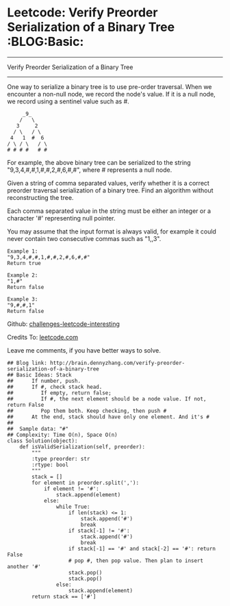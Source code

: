# Leetcode: Verify Preorder Serialization of a Binary Tree     :BLOG:Basic:


---

Verify Preorder Serialization of a Binary Tree  

---

One way to serialize a binary tree is to use pre-order traversal. When we encounter a non-null node, we record the node's value. If it is a null node, we record using a sentinel value such as #.  

         _9_
        /   \
       3     2
      / \   / \
     4   1  #  6
    / \ / \   / \
    # # # #   # #

For example, the above binary tree can be serialized to the string "9,3,4,#,#,1,#,#,2,#,6,#,#", where # represents a null node.  

Given a string of comma separated values, verify whether it is a correct preorder traversal serialization of a binary tree. Find an algorithm without reconstructing the tree.  

Each comma separated value in the string must be either an integer or a character '#' representing null pointer.  

You may assume that the input format is always valid, for example it could never contain two consecutive commas such as "1,,3".  

    Example 1:
    "9,3,4,#,#,1,#,#,2,#,6,#,#"
    Return true

    Example 2:
    "1,#"
    Return false

    Example 3:
    "9,#,#,1"
    Return false

Github: [challenges-leetcode-interesting](https://github.com/DennyZhang/challenges-leetcode-interesting/tree/master/verify-preorder-serialization-of-a-binary-tree)  

Credits To: [leetcode.com](https://leetcode.com/problems/verify-preorder-serialization-of-a-binary-tree/description/)  

Leave me comments, if you have better ways to solve.  

    ## Blog link: http://brain.dennyzhang.com/verify-preorder-serialization-of-a-binary-tree
    ## Basic Ideas: Stack
    ##      If number, push.
    ##      If #, check stack head. 
    ##         If empty, return false; 
    ##         If #, the next element should be a node value. If not, return False
    ##         Pop them both. Keep checking, then push #
    ##      At the end, stack should have only one element. And it's #
    ##
    ##  Sample data: "#"
    ## Complexity: Time O(n), Space O(n)
    class Solution(object):
        def isValidSerialization(self, preorder):
            """
            :type preorder: str
            :rtype: bool
            """
            stack = []
            for element in preorder.split(','):
                if element != '#':
                    stack.append(element)
                else:
                    while True:
                        if len(stack) <= 1:
                            stack.append('#')
                            break
                        if stack[-1] != '#':
                            stack.append('#')
                            break
                        if stack[-1] == '#' and stack[-2] == '#': return False
                        # pop #, then pop value. Then plan to insert another '#'
                        stack.pop()
                        stack.pop()
                    else:
                        stack.append(element)
            return stack == ['#']